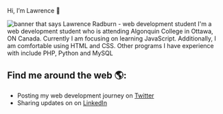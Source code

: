  Hi, I’m Lawrence 👋

 <img src="https://github.com/LawrenceRadburn/LawrenceRadburn/assets/169159120/6b1c4b87-ff05-4f91-a9eb-56478f7d8c35" alt="banner that says Lawrence Radburn - web development student">
 I'm a web development student who is attending Algonquin College in Ottawa, ON Canada. Currently I am focusing on learning JavaScript. Additionally, I am comfortable using HTML and CSS. Other programs I have experience with include PHP, Python and MySQL

## Find me around the web 🌎:
- Posting my web development journey on <a href="https://twitter.com/Lawrence_WebDev">Twitter</a>
- Sharing updates on on <a href="https://www.linkedin.com/in/lawrenceradburn/">LinkedIn</a>
